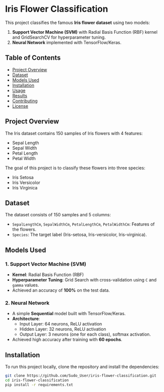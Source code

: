 # Iris Flower Classification

This project classifies the famous **Iris flower dataset** using two models:
1. **Support Vector Machine (SVM)** with Radial Basis Function (RBF) kernel and GridSearchCV for hyperparameter tuning.
2. **Neural Network** implemented with TensorFlow/Keras.

## Table of Contents
- [Project Overview](#project-overview)
- [Dataset](#dataset)
- [Models Used](#models-used)
- [Installation](#installation)
- [Usage](#usage)
- [Results](#results)
- [Contributing](#contributing)
- [License](#license)

## Project Overview

The Iris dataset contains 150 samples of Iris flowers with 4 features:
- Sepal Length
- Sepal Width
- Petal Length
- Petal Width

The goal of this project is to classify these flowers into three species:
- Iris Setosa
- Iris Versicolor
- Iris Virginica

## Dataset

The dataset consists of 150 samples and 5 columns:
- `SepalLengthCm`, `SepalWidthCm`, `PetalLengthCm`, `PetalWidthCm`: Features of the flowers.
- `Species`: The target label (Iris-setosa, Iris-versicolor, Iris-virginica).

## Models Used

### 1. Support Vector Machine (SVM)
- **Kernel**: Radial Basis Function (RBF)
- **Hyperparameter Tuning**: Grid Search with cross-validation using `C` and `gamma` values.
- Achieved an accuracy of **100%** on the test data.

### 2. Neural Network
- A simple **Sequential** model built with TensorFlow/Keras.
- **Architecture**:
  - Input Layer: 64 neurons, ReLU activation
  - Hidden Layer: 32 neurons, ReLU activation
  - Output Layer: 3 neurons (one for each class), softmax activation.
- Achieved high accuracy after training with **60 epochs**.

## Installation

To run this project locally, clone the repository and install the dependencies:

```bash
git clone https://github.com/Sudo_User/iris-flower-classification.git
cd iris-flower-classification
pip install -r requirements.txt
